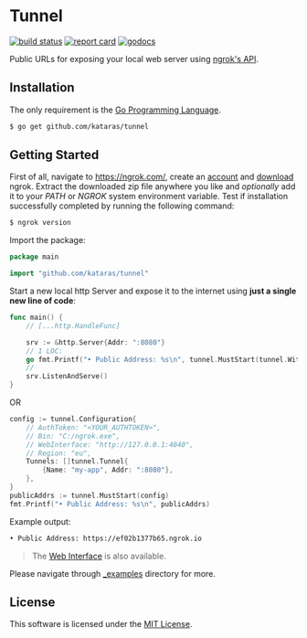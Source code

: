 # Tunnel

[![build status](https://img.shields.io/travis/com/kataras/tunnel/master.svg?style=for-the-badge&logo=travis)](https://travis-ci.com/github/kataras/tunnel) [![report card](https://img.shields.io/badge/report%20card-a%2B-ff3333.svg?style=for-the-badge)](https://goreportcard.com/report/github.com/kataras/tunnel) [![godocs](https://img.shields.io/badge/go-%20docs-488AC7.svg?style=for-the-badge)](https://godoc.org/github.com/kataras/tunnel)

Public URLs for exposing your local web server using [ngrok's API](https://ngrok.com/).

## Installation

The only requirement is the [Go Programming Language](https://golang.org/dl).

```sh
$ go get github.com/kataras/tunnel
```

## Getting Started

First of all, navigate to <https://ngrok.com/>, create an [account](https://dashboard.ngrok.com/signup) and [download](https://dashboard.ngrok.com/get-started/setup) ngrok. Extract the downloaded zip file anywhere you like and _optionally_ add it to your _PATH_ or _NGROK_ system environment variable. Test if installation successfully completed by running the following command:

```sh
$ ngrok version
```

Import the package:

```go
package main

import "github.com/kataras/tunnel"
```

Start a new local http Server and expose it to the internet using **just a single new line of code**:

```go
func main() {
    // [...http.HandleFunc]

    srv := &http.Server{Addr: ":8080"}
    // 1 LOC:
    go fmt.Printf("• Public Address: %s\n", tunnel.MustStart(tunnel.WithServers(srv)))
    //
    srv.ListenAndServe()
}
```

OR

```go
config := tunnel.Configuration{
    // AuthToken: "<YOUR_AUTHTOKEN>",
    // Bin: "C:/ngrok.exe",
    // WebInterface: "http://127.0.0.1:4040",
    // Region: "eu",
    Tunnels: []tunnel.Tunnel{
        {Name: "my-app", Addr: ":8080"},
    },
}
publicAddrs := tunnel.MustStart(config)
fmt.Printf("• Public Address: %s\n", publicAddrs)
```

Example output:

```sh
• Public Address: https://ef02b1377b65.ngrok.io
```

> The [Web Interface](https://ngrok.com/docs#inspect) is also available.

Please navigate through [_examples](_examples) directory for more.

## License

This software is licensed under the [MIT License](LICENSE).
